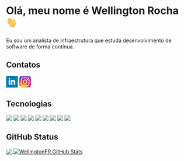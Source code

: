 # Olá, meu nome é Wellington Rocha <img src="https://raw.githubusercontent.com/WellingtonFR/WellingtonFR/main/wave.gif" width="30px" height="30px" />

Eu sou um analista de infraestrutura que estuda desenvolvimento de software de forma contínua.

## Contatos
[![Linkedin][1.1]][1]
[![Instagram][1.2]][2]

## Tecnologias
![](https://img.shields.io/badge/JavaScript-informational?&logo=javascript&logoColor=white&color=1571ab&logoSize=auto)
![](https://img.shields.io/badge/React-informational?&logo=react&logoColor=white&color=1571ab)
![](https://img.shields.io/badge/Next.Js-informational?&logo=next.js&logoColor=white&color=1571ab)
![](https://img.shields.io/badge/HTML-informational?&logo=html5&logoColor=white&color=1571ab)
![](https://img.shields.io/badge/CSS-informational?&logo=css3&logoColor=white&color=1571ab)
![](https://img.shields.io/badge/GIT-informational?&logo=Git&logoColor=white&color=1571ab)
![](https://img.shields.io/badge/Linux-informational?&logo=linux&logoColor=white&color=1571ab)
![](https://img.shields.io/badge/Bash-informational?&logo=gnu-bash&logoColor=white&color=1571ab)
![](https://img.shields.io/badge/Powershell-informational?&logo=gnu-bash&logoColor=white&color=1571ab)

## GitHub Status

<a href="https://github.com/WellingtonFR/WellingtonFR">
  <img align="center" src="https://github-readme-stats.vercel.app/api/top-langs/?username=WellingtonFR&hide=java,html,tex&title_color=ffffff&text_color=c9cacc&icon_color=2bbc8a&bg_color=1d1f21&langs_count=3" />
</a>
<a href="https://github.com/WellingtonFR/WellingtonFR">
  <img align="center" src="https://github-readme-stats.vercel.app/api?username=WellingtonFR&show_icons=true&line_height=27&count_private=true&title_color=ffffff&text_color=c9cacc&icon_color=2bbc8a&bg_color=1d1f21" alt="WellingtonFR GitHub Stats" />
</a>

[1]: https://www.linkedin.com/in/wellington-de-freitas-rocha-a845231b9/
[1.1]: https://raw.githubusercontent.com/WellingtonFR/WellingtonFR/main/LinkedinLogo.png

[2]: https://www.instagram.com/wellington.f.r/
[1.2]: https://raw.githubusercontent.com/WellingtonFR/WellingtonFR/main/InstagramLogo.png
